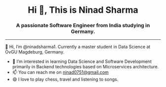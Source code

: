 <h1 align="center">Hi 👋, This is Ninad Sharma</h1>
<h3 align="center">A passionate Software Engineer from India studying in Germany.</h3>
<hr>
👋 Hi, I’m @ninadsharma1. Currently a master student in Data Science at OvGU Magdeburg, Germany.

- 👀 I’m interested in learning Data Science and Software Development primarily in Backend technologies based on Microservices architecture. 
- 📫 You can reach me on ninad0751@gmail.com
- 😄 I love to play chess, travel and listening to songs.

<!---
ninadsharma1/ninadsharma1 is a ✨ special ✨ repository because its `README.md` (this file) appears on your GitHub profile.
You can click the Preview link to take a look at your changes.
--->
